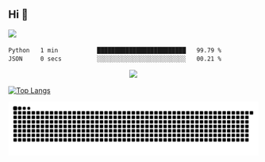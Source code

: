## Hi 👋

<img src="https://cdn.7tv.app/emote/01GYT25QT8000DVPJKHH13026T/1x.avif" />

<!--START_SECTION:waka-->

```txt
Python   1 min           █████████████████████████   99.79 %
JSON     0 secs          ░░░░░░░░░░░░░░░░░░░░░░░░░   00.21 %
```

<!--END_SECTION:waka-->

<p align="center">
  <a href="https://wakatime.com/@d93f0e24-e3ad-4f8d-9b8b-385bab9124f6">
    <img src="https://wakatime.com/badge/user/d93f0e24-e3ad-4f8d-9b8b-385bab9124f6.svg" />
  </a>
</p>

[![Top Langs](https://github-readme-stats.vercel.app/api/top-langs/?username=sqlmerr&layout=donut-vertical&theme=ocean_dark)](https://github.com/anuraghazra/github-readme-stats)

<picture>
  <source media="(prefers-color-scheme: dark)" srcset="https://raw.githubusercontent.com/sqlmerr/sqlmerr/output/github-contribution-grid-snake-dark.svg">
  <source media="(prefers-color-scheme: light)" srcset="https://raw.githubusercontent.com/platane/sqlmerr/output/github-contribution-grid-snake.svg">
  <img alt="github contribution grid snake animation" src="https://raw.githubusercontent.com/sqlmerr/sqlmerr/output/github-contribution-grid-snake.svg">
</picture>
